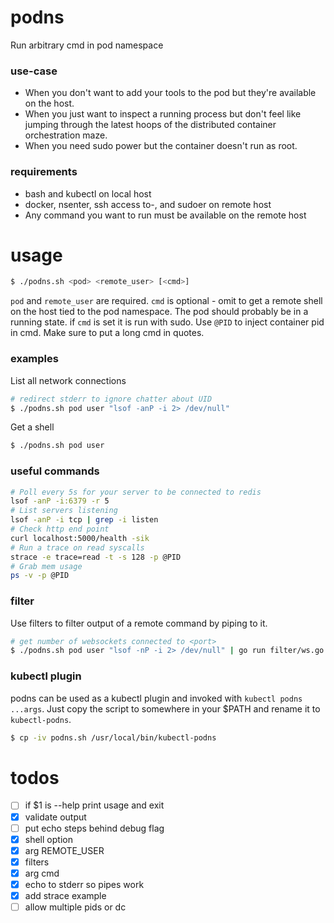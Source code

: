 # podns
Run arbitrary cmd in pod namespace

### use-case
- When you don't want to add your tools to the pod but they're available on the host.
- When you just want to inspect a running process but don't feel like jumping through the latest hoops of the distributed container orchestration maze.
- When you need sudo power but the container doesn't run as root.

### requirements
- bash and kubectl on local host
- docker, nsenter, ssh access to-, and sudoer on remote host
- Any command you want to run must be available on the remote host

# usage

```bash
$ ./podns.sh <pod> <remote_user> [<cmd>]
```

`pod` and `remote_user` are required. `cmd` is optional - omit to get a remote shell on the host tied to the pod namespace. The pod should probably be in a running state. if `cmd` is set it is run with sudo. Use `@PID` to inject container pid in cmd. Make sure to put a long cmd in quotes.

### examples

List all network connections
```bash
# redirect stderr to ignore chatter about UID
$ ./podns.sh pod user "lsof -anP -i 2> /dev/null"
```

Get a shell
```bash
$ ./podns.sh pod user
```

### useful commands

```bash
# Poll every 5s for your server to be connected to redis
lsof -anP -i:6379 -r 5
# List servers listening
lsof -anP -i tcp | grep -i listen
# Check http end point
curl localhost:5000/health -sik
# Run a trace on read syscalls
strace -e trace=read -t -s 128 -p @PID
# Grab mem usage
ps -v -p @PID
```

### filter
Use filters to filter output of a remote command by piping to it.

```bash
# get number of websockets connected to <port>
$ ./podns.sh pod user "lsof -nP -i 2> /dev/null" | go run filter/ws.go <port>
```

### kubectl plugin
podns can be used as a kubectl plugin and invoked with `kubectl podns ...args`. Just copy the script to somewhere in your $PATH and rename it to `kubectl-podns`.

```bash
$ cp -iv podns.sh /usr/local/bin/kubectl-podns
```

# todos
- [ ] if $1 is --help print usage and exit
- [x] validate output
- [ ] put echo steps behind debug flag
- [x] shell option
- [x] arg REMOTE_USER
- [x] filters
- [x] arg cmd
- [x] echo to stderr so pipes work
- [x] add strace example
- [ ] allow multiple pids or dc

